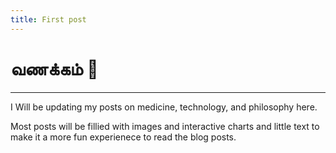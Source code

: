 ```yaml
---
title: First post
---
```


# வணக்கம் 🙏

<hr>
I Will be updating my posts on medicine, technology, and philosophy here.

Most posts will be fillied with images and interactive charts and little text to make it a more fun experienece to read the blog posts.
